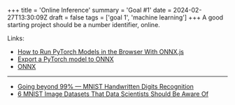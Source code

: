 +++
title = 'Online Inference'
summary = 'Goal #1'
date = 2024-02-27T13:30:09Z
draft = false
tags = ['goal 1', 'machine learning']
+++
A good starting project should be a number identifier, online.

Links:
- [How to Run PyTorch Models in the Browser With ONNX.js ](https://www.youtube.com/watch?v=Vs730jsRgO8)
- [Export a PyTorch model to ONNX](https://pytorch.org/tutorials//beginner/onnx/export_simple_model_to_onnx_tutorial.html)
- [ONNX](https://github.com/microsoft/onnxjs)
---
- [Going beyond 99% — MNIST Handwritten Digits Recognition](https://towardsdatascience.com/going-beyond-99-mnist-handwritten-digits-recognition-cfff96337392?gi=6a1178e90bc0)
- [6 MNIST Image Datasets That Data Scientists Should Be Aware Of](https://analyticsindiamag.com/mnist/)

